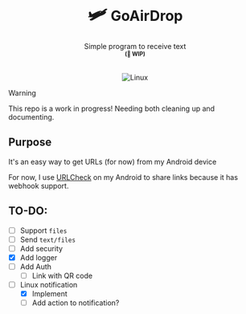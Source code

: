 <div align="center">
    <h1><b><span style="font-size: 1.3em">🛩️</span> GoAirDrop</b></h1>
    <span>Simple program to receive text<b><span style="font-size: 0.8em"> <br>(🚧 WIP)</span></b></span>
<br>
<br>

![Linux](https://img.shields.io/badge/-Linux-grey?logo=linux)

</div>

> [!WARNING]
> This repo is a work in progress!
> Needing both cleaning up and documenting.

## Purpose

It's an easy way to get URLs (for now) from my Android device

For now, I use [URLCheck](https://github.com/TrianguloY/URLCheck) on my Android to share links because it has webhook support.

## TO-DO:

- [ ] Support `files`
- [ ] Send `text/files`
- [ ] Add security
- [x] Add logger
- [ ] Add Auth
  - [ ] Link with QR code
- [ ] Linux notification
  - [x] Implement
  - [ ] Add action to notification?
